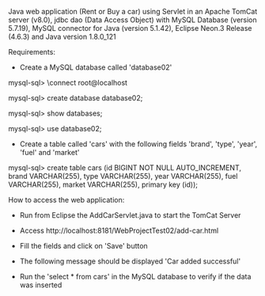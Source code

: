Java web application (Rent or Buy a car) using Servlet in an Apache TomCat server (v8.0), jdbc dao (Data Access Object) with MySQL Database (version 5.7.19), MySQL connector for Java (version 5.1.42), Eclipse Neon.3 Release (4.6.3) and Java version 1.8.0_121

Requirements:

- Create a MySQL database called 'database02'

mysql-sql> \connect root@localhost

mysql-sql> create database database02;

mysql-sql> show databases;

mysql-sql> use database02;

- Create a table called 'cars' with the following fields 'brand', 'type', 'year', 'fuel' and 'market'

mysql-sql> create table cars (id BIGINT NOT NULL AUTO_INCREMENT, brand VARCHAR(255), type VARCHAR(255), year VARCHAR(255), fuel VARCHAR(255), market VARCHAR(255), primary key (id));

How to access the web application:

- Run from Eclipse the AddCarServlet.java to start the TomCat Server

- Access http://localhost:8181/WebProjectTest02/add-car.html

- Fill the fields and click on 'Save' button

- The following message should be displayed 'Car <brand> <type> <year> <fuel> <market> added successful'

- Run the 'select * from cars' in the MySQL database to verify if the data was inserted
